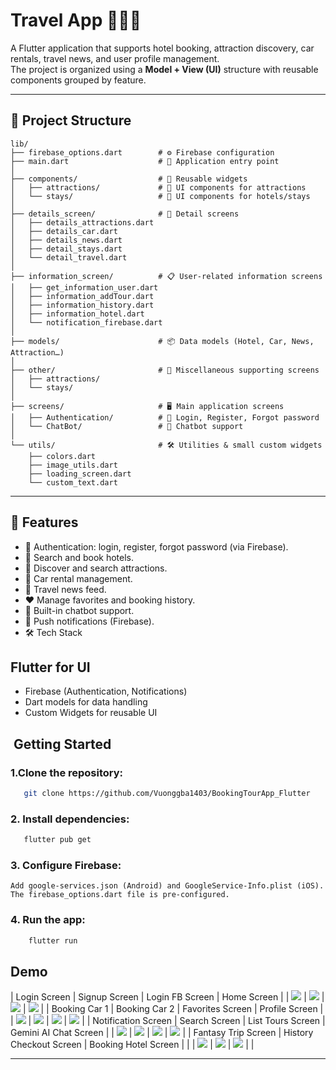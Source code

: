 # Travel App 🛫🏨🚗

A Flutter application that supports hotel booking, attraction discovery, car rentals, travel news, and user profile management.  
The project is organized using a **Model + View (UI)** structure with reusable components grouped by feature.

---

## 📂 Project Structure

```
lib/
├── firebase_options.dart        # ⚙️ Firebase configuration
├── main.dart                    # 🚀 Application entry point
│
├── components/                  # 🧩 Reusable widgets
│   ├── attractions/             # 🎡 UI components for attractions
│   └── stays/                   # 🏨 UI components for hotels/stays
│
├── details_screen/              # 🔎 Detail screens
│   ├── details_attractions.dart
│   ├── details_car.dart
│   ├── details_news.dart
│   ├── detail_stays.dart
│   └── detail_travel.dart
│
├── information_screen/          # 📋 User-related information screens
│   ├── get_information_user.dart
│   ├── information_addTour.dart
│   ├── information_history.dart
│   ├── information_hotel.dart
│   └── notification_firebase.dart
│
├── models/                      # 📦 Data models (Hotel, Car, News, Attraction…)
│
├── other/                       # 📑 Miscellaneous supporting screens
│   ├── attractions/
│   └── stays/
│
├── screens/                     # 🖥️ Main application screens
│   ├── Authentication/          # 🔐 Login, Register, Forgot password
│   └── ChatBot/                 # 🤖 Chatbot support
│
└── utils/                       # 🛠️ Utilities & small custom widgets
    ├── colors.dart
    ├── image_utils.dart
    ├── loading_screen.dart
    └── custom_text.dart
```

---

## 🚀 Features
- 🔐 Authentication: login, register, forgot password (via Firebase).
- 🏨 Search and book hotels.
- 🎡 Discover and search attractions.
- 🚗 Car rental management.
- 📰 Travel news feed.
- ❤️ Manage favorites and booking history.
- 🤖 Built-in chatbot support.
- 🔔 Push notifications (Firebase).
- 🛠️ Tech Stack

## Flutter for UI
- Firebase (Authentication, Notifications)
- Dart models for data handling
- Custom Widgets for reusable UI

## ️ Getting Started

### 1.Clone the repository:
```bash
   git clone https://github.com/Vuonggba1403/BookingTourApp_Flutter
```

### 2. Install dependencies:
```bash
   flutter pub get
```

### 3. Configure Firebase:
    Add google-services.json (Android) and GoogleService-Info.plist (iOS).
    The firebase_options.dart file is pre-configured.

### 4. Run the app:
```bash
    flutter run
```

## Demo

| Login Screen | Signup Screen | Login FB Screen | Home Screen |
| ![](assets/demo/Picture1.png) | ![](assets/demo/Picture4.png) | ![](assets/demo/Picture2.png) | ![](assets/demo/Picture3.png) |
| Booking Car 1 | Booking Car 2 | Favorites Screen | Profile Screen |
| ![](assets/demo/Picture5.png) | ![](assets/demo/Picture6.png) | ![](assets/demo/Picture7.png) | ![](assets/demo/Picture8.png) |
| Notification Screen | Search Screen | List Tours Screen | Gemini AI Chat Screen |
| ![](assets/demo/Picture9.png) | ![](assets/demo/Picture10.png) | ![](assets/demo/Picture11.png) | ![](assets/demo/Picture12.png) |
| Fantasy Trip Screen | History Checkout Screen | Booking Hotel Screen |  |
| ![](assets/demo/Picture13.png) | ![](assets/demo/Picture14.png) | ![](assets/demo/Picture15.png) |  |


---
